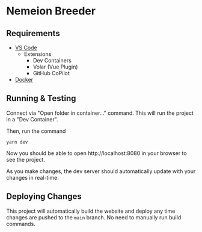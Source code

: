 # Nemeion Breeder

## Requirements

- [VS Code](https://code.visualstudio.com)
    - Extensions
        - Dev Containers
        - Volar (Vue Plugin)
        - GitHub CoPilot
- [Docker](https://www.docker.com/get-started/)

## Running & Testing

Connect via "Open folder in container..." command. This will run the project in a "Dev Container".

Then, run the command

```
yarn dev
```

Now you should be able to open http://localhost:8080 in your browser to see the project.

As you make changes, the dev server should automatically update with your changes in real-time.

## Deploying Changes

This project will automatically build the website and deploy any time changes are pushed to the `main` branch. No need to manually run build commands.

